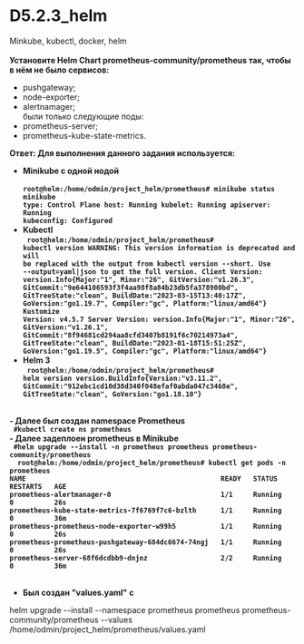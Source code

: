 # D5.2.3_helm
Minkube, kubectl, docker, helm
<br><br>
<b> Установите Helm Chart prometheus-community/prometheus так, чтобы в нём не было сервисов: </b><br>
- pushgateway; <br>
- node-exporter;  <br>
- alertnamager; <br>
были только следующие поды: <br>
- prometheus-server; <br>
- prometheus-kube-state-metrics. <br>

<b>Ответ: Для выполнения данного задания используется: <br>
  - Minikube с одной нодой <br>
<code> root@helm:/home/odmin/project_helm/prometheus# minikube status
minikube
type: Control Plane
host: Running
kubelet: Running
apiserver: Running
kubeconfig: Configured
 </code> <br> 
 - Kubectl  <br>
  <code> root@helm:/home/odmin/project_helm/prometheus# kubectl version
WARNING: This version information is deprecated and will be replaced with the output from kubectl version --short.  Use --output=yaml|json to get the full version.
Client Version: version.Info{Major:"1", Minor:"26", GitVersion:"v1.26.3", GitCommit:"9e644106593f3f4aa98f8a84b23db5fa378900bd", GitTreeState:"clean", BuildDate:"2023-03-15T13:40:17Z", GoVersion:"go1.19.7", Compiler:"gc", Platform:"linux/amd64"}
Kustomize Version: v4.5.7
Server Version: version.Info{Major:"1", Minor:"26", GitVersion:"v1.26.1", GitCommit:"8f94681cd294aa8cfd3407b8191f6c70214973a4", GitTreeState:"clean", BuildDate:"2023-01-18T15:51:25Z", GoVersion:"go1.19.5", Compiler:"gc", Platform:"linux/amd64"}
 </code> <br>
  - Helm 3 <br>
  <code> root@helm:/home/odmin/project_helm/prometheus# helm version
version.BuildInfo{Version:"v3.11.2", GitCommit:"912ebc1cd10d38d340f048efaf0abda047c3468e", GitTreeState:"clean", GoVersion:"go1.18.10"}
  </code><br>
  <br>
  - Далее был создан namespace Prometheus <br>
  <code> #kubectl create ns prometheus </code> <br>
  - Далее задеплоен prometheus в Minikube <br>
  <code> #helm upgrade --install -n prometheus prometheus prometheus-community/prometheus  
  root@helm:/home/odmin/project_helm/prometheus# kubectl get pods -n prometheus
NAME                                                READY   STATUS    RESTARTS   AGE
prometheus-alertmanager-0                           1/1     Running   0          26s
prometheus-kube-state-metrics-7f6769f7c6-bzlth      1/1     Running   0          36m
prometheus-prometheus-node-exporter-w99h5           1/1     Running   0          26s
prometheus-prometheus-pushgateway-684dc6674-74ngj   1/1     Running   0          26s
prometheus-server-68f6dcdbb9-dnjnz                  2/2     Running   0          36m
</code> <br>
  
  - Был создан "values.yaml" с  



</b> 




helm upgrade --install --namespace prometheus prometheus prometheus-community/prometheus --values /home/odmin/project_helm/prometheus/values.yaml
